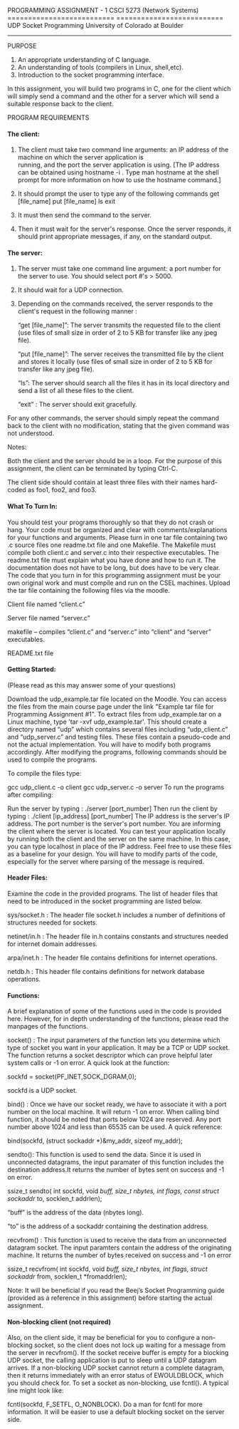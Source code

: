 PROGRAMMING ASSIGNMENT - 1                                                                    CSCI 5273 (Network Systems)
==========================                                                                    ==========================
UDP Socket Programming                                                                  University of Colorado at Boulder
----------------------                                                                  ---------------------------------
PURPOSE

1. An appropriate understanding of C language.
2. An understanding of tools (compilers in Linux, shell,etc).
3. Introduction to the socket programming interface.

In this assignment, you will build two programs in C, one for the client which will simply send a command and the other for a server which will send a suitable response back to the client.

PROGRAM REQUIREMENTS

#### The client:

1. The client must take two command line arguments: an IP address of the machine on which the server application is     
   running, and the port the server application is using. [The IP address can be obtained using hostname -i . Type man
   hostname at the shell prompt for more information on how to use the hostname command.]

2. It should prompt the user to type any of the following commands
    get [file_name]
    put [file_name]
    ls
    exit

3. It must then send the command to the server.

4. Then it must wait for the server's response. Once the server responds, it should print appropriate messages, if any, on
   the standard output.

#### The server:

1. The server must take one command line argument: a port number for the server to use. You should select port #'s > 5000.

2. It should wait for a UDP connection.

3. Depending on the commands received, the server responds to the client's request in the following manner :

    “get [file_name]”: The server transmits the requested file to the client (use files of small size in order of 2 to 5      KB for transfer like any jpeg file).
    
    “put [file_name]”: The server receives the transmitted file by the client and stores it locally (use files of small       size in order of 2 to 5 KB for transfer like any jpeg file).
    
    “ls”: The server should search all the files it has in its local directory and send a list of all these files to the      client.
    
    “exit” : The server should exit gracefully.

For any other commands, the server should simply repeat the command back to the client with no modification, stating that the given command was not understood.

Notes:

Both the client and the server should be in a loop. For the purpose of this assignment, the client can be terminated by typing Ctrl-C.

The client side should contain at least three files with their names hard-coded as foo1, foo2, and foo3.

#### What To Turn In:

You should test your programs thoroughly so that they do not crash or hang. Your code must be organized and clear with comments/explanations for your functions and arguments.  Please turn in one tar file containing two .c source files one readme.txt file and one Makefile. The Makefile must compile both client.c and server.c into their respective executables.  The readme.txt file must explain what you have done and how to run it. The documentation does not have to be long, but does have to be very clear.   The code that you turn in for this programming assignment must be your own original work and must compile and run on the CSEL machines. Upload the tar file containing the following files via the moodle.

Client file named “client.c”

Server file named “server.c”

makefile – compiles “client.c” and “server.c” into “client” and “server” executables.

README.txt file

#### Getting Started:

(Please read as this may answer some of your questions)

Download the udp_example.tar file located on the Moodle.  You can access the files from the main course page under the link "Example tar file for Programming Assignment #1".  To extract files from udp_example.tar on a Linux machine, type 'tar -xvf udp_example.tar'. This should create a directory named “udp” which contains several files including “udp_client.c” and “udp_server.c” and testing files. These files contain a pseudo-code and not the actual implementation. You will have to modify both programs accordingly. After modifying the programs, following commands should be used to compile the programs.

To compile the files type:

gcc udp_client.c -o client
gcc udp_server.c -o server
To run the programs after compiling:

Run the server by typing : ./server [port_number]
Then run the client by typing : ./client [ip_address] [port_number]
The IP address is the server's IP address. The port number is the server's port number. You are informing the client where the server is located. You can test your application locally by running both the client and the server on the same machine. In this case, you can type localhost in place of the IP address.  Feel free to use these files as a baseline for your design. You will have to modify parts of the code, especially for the server where parsing of the message is required.

#### Header Files:

Examine the code in the provided programs. The list of header files that need to be introduced in the socket programming are listed below.

sys/socket.h : The header file socket.h includes a number of definitions of structures needed for sockets.

netinet/in.h : The header file in.h contains constants and structures needed for internet domain addresses.

arpa/inet.h : The header file contains definitions for internet operations.

netdb.h : This header file contains definitions for network database operations.

#### Functions:

A brief explanation of some of the functions used in the code is provided here. However, for in depth understanding of the functions, please read the manpages of the functions.

socket() : The input parameters of the function lets you determine which type of socket you want in your application. It may be a TCP or UDP socket. The function returns a socket descriptor which can prove helpful later system calls or -1 on error. A quick look at the function:

sockfd = socket(PF_INET,SOCK_DGRAM,0);

sockfd is a UDP socket.

bind() : Once we have our socket ready, we have to associate it with a port number on the local machine. It will return -1 on error. When calling bind function, it should be noted that ports below 1024 are reserved. Any port number above 1024 and less than 65535 can be used. A quick reference:

bind(sockfd, (struct sockaddr *)&my_addr, sizeof my_addr);

sendto(): This function is used to send the data. Since it is used in unconnected datagrams, the input paramater of this function includes the destination address.It returns the number of bytes sent on success and -1 on error.

ssize_t sendto( int sockfd, void *buff, size_t nbytes, int flags, const struct sockaddr* to, socklen_t addrlen);

“buff” is the address of the data (nbytes long).

“to” is the address of a sockaddr containing the destination address.

recvfrom() : This function is used to receive the data from an unconnected datagram socket. The input paramters contain the address of the originating machine. It returns the number of bytes received on success and -1 on error

ssize_t recvfrom( int sockfd, void *buff, size_t nbytes, int flags, struct sockaddr* from, socklen_t *fromaddrlen);

Note: It will be beneficial if you read the Beej’s Socket Programming guide (provided as a reference in this assignment) before starting the actual assignment.

#### Non-blocking client (not required)

Also, on the client side, it may be beneficial for you to configure a non-blocking socket, so the client does not lock up waiting for a message from the server in recvfrom(). If the socket receive buffer is empty for a blocking UDP socket, the calling application is put to sleep until a UDP datagram arrives. If a non-blocking UDP socket cannot return a complete datagram, then it returns immediately with an error status of EWOULDBLOCK, which you should check for. To set a socket as non-blocking, use fcntl(). A typical line might look like:

fcntl(sockfd, F_SETFL, O_NONBLOCK). Do a man for fcntl for more information. It will be easier to use a default blocking socket on the server side.
